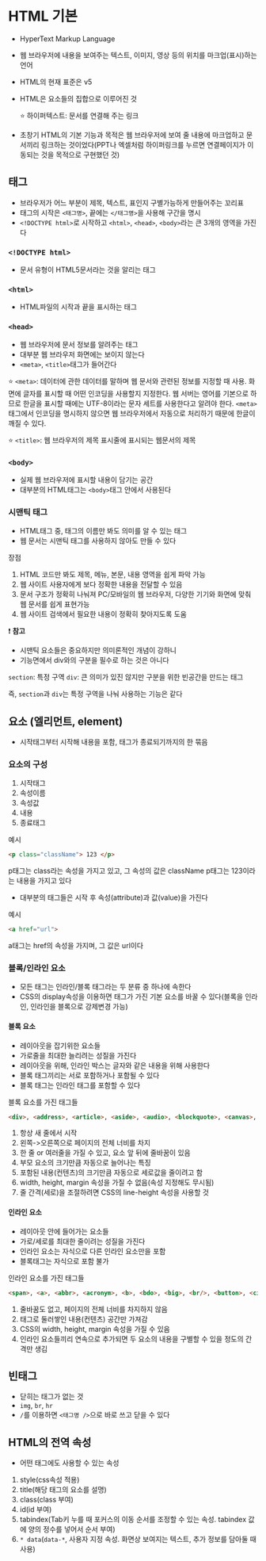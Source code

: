 # HTML 기본

- HyperText Markup Language
- 웹 브라우저에 내용을 보여주는 텍스트, 이미지, 영상 등의 위치를 마크업(표시)하는 언어
- HTML의 현재 표준은 v5
- HTML은 요소들의 집합으로 이루어진 것

  ⭐ 하이퍼텍스트: 문서를 연결해 주는 링크

- 초창기 HTML의 기본 기능과 목적은 웹 브라우저에 보여 줄 내용에 마크업하고 문서끼리 링크하는 것이었다(PPT나 엑셀처럼 하이퍼링크를 누르면 연결페이지가 이동되는 것을 목적으로 구현했던 것)

## 태그

- 브라우저가 어느 부분이 제목, 텍스트, 표인지 구별가능하게 만들어주는 꼬리표
- 태그의 시작은 `<태그명>`, 끝에는 `</태그명>`을 사용해 구간을 명시
- `<!DOCTYPE html>`로 시작하고 `<html>`, `<head>`, `<body>`라는 큰 3개의 영역을 가진다

### `<!DOCTYPE html>`
- 문서 유형이 HTML5문서라는 것을 알리는 태그

### `<html>`
- HTML파일의 시작과 끝을 표시하는 태그

### `<head>`
- 웹 브라우저에 문서 정보를 알려주는 태그
- 대부분 웹 브라우저 화면에는 보이지 않는다
- `<meta>`, `<title>`태그가 들어간다

⭐ `<meta>`: 
데이터에 관한 데이터를 말하며 웹 문서와 관련된 정보를 지정할 때 사용. 
화면에 글자를 표시할 때 어떤 인코딩을 사용할지 지정한다. 
웹 서버는 영어를 기본으로 하므로 한글을 표시할 때에는 UTF-8이라는 문자 세트를 사용한다고 알려야 한다. 
`<meta>`태그에서 인코딩을 명시하지 않으면 웹 브라우저에서 자동으로 처리하기 때문에 한글이 깨질 수 있다.

⭐ `<title>`:
웹 브라우저의 제목 표시줄에 표시되는 웹문서의 제목

### `<body>`
- 실제 웹 브라우저에 표시할 내용이 담기는 공간
- 대부분의 HTML태그는 `<body>`태그 안에서 사용된다

### 시맨틱 태그

- HTML태그 중, 태그의 이름만 봐도 의미를 알 수 있는 태그
- 웹 문서는 시맨틱 태그를 사용하지 않아도 만들 수 있다

장점
1. HTML 코드만 봐도 제목, 메뉴, 본문, 내용 영역을 쉽게 파악 가능
2. 웹 사이트 사용자에게 보다 정확한 내용을 전달할 수 있음
3. 문서 구조가 정확히 나눠져 PC/모바일의 웹 브라우저, 다양한 기기와 화면에 맞춰 웹 문서를 쉽게 표현가능
4. 웹 사이트 검색에서 필요한 내용이 정확히 찾아지도록 도움

❗ __참고__
- 시맨틱 요소들은 중요하지만 의미론적인 개념이 강하니
- 기능면에서 div와의 구분을 필수로 하는 것은 아니다

`section`: 특정 구역
`div`: 큰 의미가 있진 않지만 구분을 위한 빈공간을 만드는 태그

즉, `section`과 `div`는 특정 구역을 나눠 사용하는 기능은 같다

## 요소 (엘리먼트, element)
- 시작태그부터 시작해 내용을 포함, 태그가 종료되기까지의 한 묶음

### 요소의 구성

1. 시작태그 
2. 속성이름
3. 속성값
4. 내용
5. 종료태그

예시
```html
<p class="className"> 123 </p>
```
p태그는 class라는 속성을 가지고 있고, 그 속성의 값은 className
p태그는 123이라는 내용을 가지고 있다

- 대부분의 태그들은 시작 후 속성(attribute)과 값(value)을 가진다

예시
```html
<a href="url">
```
a태그는 href의 속성을 가지며, 그 값은 url이다

### 블록/인라인 요소

- 모든 태그는 인라인/블록 태그라는 두 분류 중 하나에 속한다
- CSS의 display속성을 이용하면 태그가 가진 기본 요소를 바꿀 수 있다(블록을 인라인, 인라인을 블록으로 강제변경 가능)


#### 블록 요소

- 레이아웃을 잡기위한 요소들
- 가로줄을 최대한 늘리려는 성질을 가진다
- 레이아웃을 위해, 인라인 박스는 글자와 같은 내용을 위해 사용한다
- 블록 태그끼리는 서로 포함하거나 포함될 수 있다
- 블록 태그는 인라인 태그를 포함할 수 있다

블록 요소를 가진 태그들
```html
<div>, <address>, <article>, <aside>, <audio>, <blockquote>, <canvas>, <dd>, <div>, <dl>, <fieldset>, <figcaption>, <figure>, <footer>, <form>, <h1>, <h2>, <h3>, <h4>, <h5>, <h6>, <header>, <hgroup>, <hr>, <noscript>, <ol>, <output>, <p>, <pre>, <section>, <table>, <ul>, <video>
```

1. 항상 새 줄에서 시작
2. 왼쪽->오른쪽으로 페이지의 전체 너비를 차지
3. 한 줄 or 여러줄을 가질 수 있고, 요소 앞 뒤에 줄바꿈이 있음
4. 부모 요소의 크기만큼 자동으로 늘어나는 특징
5. 포함된 내용(컨텐츠)의 크기만큼 자동으로 세로값을 줄이려고 함
6. width, height, margin 속성을 가질 수 없음(속성 지정해도 무시됨)
7. 줄 간격(세로)을 조절하려면 CSS의 line-height 속성을 사용할 것


#### 인라인 요소

- 레이아웃 안에 들어가는 요소들
- 가로/세로를 최대한 줄이려는 성질을 가진다
- 인라인 요소는 자식으로 다른 인라인 요소만을 포함
- 블록태그는 자식으로 포함 불가

인라인 요소를 가진 태그들
```html
<span>, <a>, <abbr>, <acronym>, <b>, <bdo>, <big>, <br/>, <button>, <cite>, <code>,  <dfn>, <em>, <i>, <img>, <input>, <kbd>, <label>, <map>, <object>, <q>, <samp>, <small>, <script>, <select>, <span>, <strong>, <sub>, <sup>, <textarea>, <tt>, <var>
```
1. 줄바꿈도 없고, 페이지의 전체 너비를 차지하지 않음
2. 태그로 둘러쌓인 내용(컨텐츠) 공간만 가져감
3. CSS의 width, height, margin 속성을 가질 수 있음
4. 인라인 요소들끼리 연속으로 추가되면 두 요소의 내용을 구별할 수 있을 정도의 간격만 생김

## 빈태그

- 닫히는 태그가 없는 것
- `img`, `br`, `hr` 
- `/`를 이용하면 `<태그명 />`으로 바로 쓰고 닫을 수 있다

## HTML의 전역 속성

- 어떤 태그에도 사용할 수 있는 속성

1. style(css속성 적용)
2. title(해당 태그의 요소를 설명)
3. class(class 부여)
4. id(id 부여)
5. tabindex(Tab키 누를 때 포커스의 이동 순서를 조정할 수 있는 속성. tabindex 값에 양의 정수를 넣어서 순서 부여)
6. `* data`(`data-*`, 사용자 지정 속성. 화면상 보여지는 텍스트, 추가 정보를 담아둘 때 사용)

